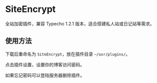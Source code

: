 # SiteEncrypt

全站加密插件，兼容 Typecho 1.2.1 版本，适合搭建私人站或日记站等需求。

## 使用方法

下载后重命名为 `SiteEncrypt`，放在插件目录 `~/usr/plugins/`。

点击插件设置，设置你的博客访问密码。

如果忘记密码可以登陆服务器删除插件。
